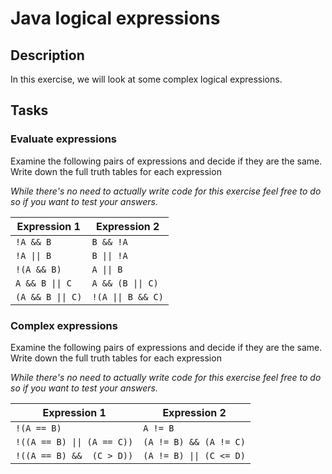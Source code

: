 # Java logical expressions

## Description

In this exercise, we will look at some complex logical expressions.

## Tasks

### Evaluate expressions

Examine the following pairs of expressions and decide if they are the same. Write down the full truth tables for each expression 

*While there's no need to actually write code for this exercise feel free to do so if you want to test your answers.*

Expression 1 | Expression 2
--- | ---
`!A && B` | `B && !A`
`!A \|\| B` | `B \|\| !A`
`!(A && B)` | `A \|\| B`
`A && B \|\| C` | `A && (B \|\| C)`
`(A && B \|\| C)` | `!(A \|\| B && C)`


### Complex expressions
Examine the following pairs of expressions and decide if they are the same. Write down the full truth tables for each expression

*While there's no need to actually write code for this exercise feel free to do so if you want to test your answers.*

Expression 1 | Expression 2
--- | ---
`!(A == B)` | `A != B`
`!((A == B) \|\| (A == C))` | `(A != B) && (A != C)`
`!((A == B) &&  (C > D))` | `(A != B) \|\| (C <= D)`